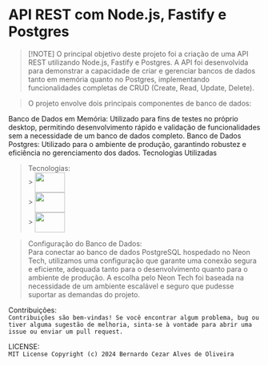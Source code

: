# API REST com Node.js, Fastify e Postgres

> [!NOTE] O principal objetivo deste projeto foi a criação de uma API REST utilizando Node.js, Fastify e Postgres. A API foi desenvolvida para demonstrar a capacidade de criar e gerenciar bancos de dados tanto em memória quanto no Postgres, implementando funcionalidades completas de CRUD (Create, Read, Update, Delete).<br>

> O projeto envolve dois principais componentes de banco de dados:<br>

Banco de Dados em Memória: Utilizado para fins de testes no próprio desktop, permitindo desenvolvimento rápido e validação de funcionalidades sem a necessidade de um banco de dados completo.
Banco de Dados Postgres: Utilizado para o ambiente de produção, garantindo robustez e eficiência no gerenciamento dos dados.
Tecnologias Utilizadas<br>

> Tecnologias:<br> > <img align="center" height="40" width="60" src="https://cdn.jsdelivr.net/gh/devicons/devicon@latest/icons/nodejs/nodejs-plain-wordmark.svg" /><br> > <img align="center" height="40" width="60" src="https://cdn.jsdelivr.net/gh/devicons/devicon@latest/icons/fastify/fastify-original.svg" /><br> > <img align="center" height="40" width="60" src="https://cdn.jsdelivr.net/gh/devicons/devicon@latest/icons/postgresql/postgresql-original.svg" /><br>

> Configuração do Banco de Dados:<br>
> Para conectar ao banco de dados PostgreSQL hospedado no Neon Tech, utilizamos uma configuração que garante uma conexão segura e eficiente, adequada tanto para o desenvolvimento quanto para o ambiente de produção. A escolha pelo Neon Tech foi baseada na necessidade de um ambiente escalável e seguro que pudesse suportar as demandas do projeto.<br>

Contribuições: <br>
`Contribuições são bem-vindas! Se você encontrar algum problema, bug ou tiver alguma sugestão de melhoria, sinta-se à vontade para abrir uma issue ou enviar um pull request.`

LICENSE: <br>
`MIT License
Copyright (c) 2024 Bernardo Cezar Alves de Oliveira`
